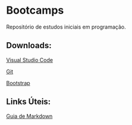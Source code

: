 # Bootcamps
Repositório de estudos iniciais em programação.

## Downloads:
[Visual Studio Code](https://code.visualstudio.com/)

[Git](https://gitforwindows.org/)

[Bootstrap](https://getbootstrap.com/)

## Links Úteis:
[Guia de Markdown](https://www.markdownguide.org/)
